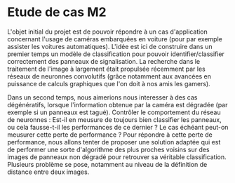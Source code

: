 # Etude de cas M2

L'objet initial du projet est de pouvoir répondre à un cas d'application concernant l'usage de caméras embarquées en voiture (pour par exemple assister les voitures automatiques). L'idée est ici de construire dans un premier temps un modèle de classification pour pouvoir identifier/classifier correctement des panneaux de signalisation. La recherche dans le traitement de l'image à largement était propulsée récemment par les réseaux de neuronnes convolutifs (grâce notamment aux avancées en puissance de calculs graphiques que l'on doit à nos amis les gamers).

Dans un second temps, nous aimerions nous interesser à des cas dégénératifs, lorsque l'information obtenue par la caméra est dégradée (par exemple si un panneaux est tagué). Contrôler le comportement du réseau de neuronnes : Est-il en meusure de toujours bien classifier les panneaux, ou cela fausse-t-il les performances de ce dernier ? Le cas échéant peut-on meusurer cette perte de performance ?
Pour répondre à cette perte de performance, nous allons tenter de proposer une solution adaptée qui est de performer une sorte d'algorithme des plus proches voisins sur des images de panneaux non dégradé pour retrouver sa véritable classification. Plusieurs problème se pose, notamment au niveau de la définition de distance entre deux images.
